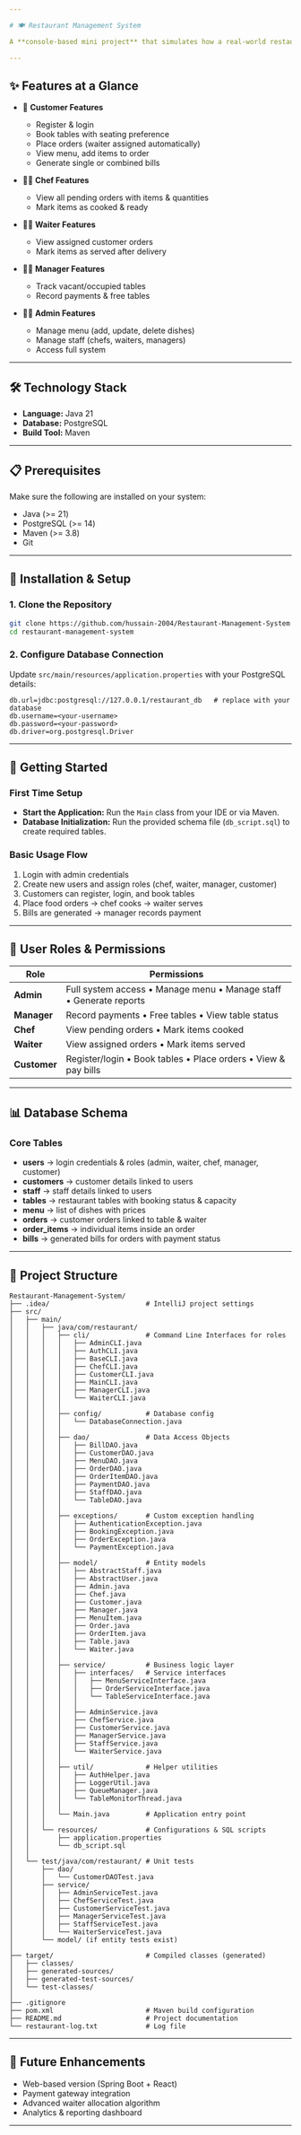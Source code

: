 ```yaml
---

# 🍽️ Restaurant Management System

A **console-based mini project** that simulates how a real-world restaurant works digitally. It handles everything from **customer bookings** to **chef cooking**, **waiter serving**, **billing**, and **payment management** — all with clean modular code, database integration, and role-based access.

---
```


## ✨ Features at a Glance

* 👤 **Customer Features**

    * Register & login
    * Book tables with seating preference
    * Place orders (waiter assigned automatically)
    * View menu, add items to order
    * Generate single or combined bills

* 👨‍🍳 **Chef Features**

    * View all pending orders with items & quantities
    * Mark items as cooked & ready

* 🧑‍🍽️ **Waiter Features**

    * View assigned customer orders
    * Mark items as served after delivery

* 🧑‍💼 **Manager Features**

    * Track vacant/occupied tables
    * Record payments & free tables

* 👨‍💻 **Admin Features**

    * Manage menu (add, update, delete dishes)
    * Manage staff (chefs, waiters, managers)
    * Access full system

---

## 🛠️ Technology Stack

* **Language:** Java 21
* **Database:** PostgreSQL
* **Build Tool:** Maven

---

## 📋 Prerequisites

Make sure the following are installed on your system:

* Java (>= 21)
* PostgreSQL (>= 14)
* Maven (>= 3.8)
* Git

---

## 🔧 Installation & Setup

### 1. Clone the Repository

```bash
git clone https://github.com/hussain-2004/Restaurant-Management-System
cd restaurant-management-system
```

### 2. Configure Database Connection

Update `src/main/resources/application.properties` with your PostgreSQL details:

```properties
db.url=jdbc:postgresql://127.0.0.1/restaurant_db   # replace with your database
db.username=<your-username>
db.password=<your-password>
db.driver=org.postgresql.Driver
```

---

## 🎯 Getting Started

### First Time Setup

* **Start the Application:** Run the `Main` class from your IDE or via Maven.
* **Database Initialization:** Run the provided schema file (`db_script.sql`) to create required tables.

### Basic Usage Flow

1. Login with admin credentials
2. Create new users and assign roles (chef, waiter, manager, customer)
3. Customers can register, login, and book tables
4. Place food orders → chef cooks → waiter serves
5. Bills are generated → manager records payment

---

## 👥 User Roles & Permissions

| Role         | Permissions                                                        |
| ------------ | ------------------------------------------------------------------ |
| **Admin**    | Full system access • Manage menu • Manage staff • Generate reports |
| **Manager**  | Record payments • Free tables • View table status                  |
| **Chef**     | View pending orders • Mark items cooked                            |
| **Waiter**   | View assigned orders • Mark items served                           |
| **Customer** | Register/login • Book tables • Place orders • View & pay bills     |

---

## 📊 Database Schema

### Core Tables

* **users** → login credentials & roles (admin, waiter, chef, manager, customer)
* **customers** → customer details linked to users
* **staff** → staff details linked to users
* **tables** → restaurant tables with booking status & capacity
* **menu** → list of dishes with prices
* **orders** → customer orders linked to table & waiter
* **order\_items** → individual items inside an order
* **bills** → generated bills for orders with payment status

---

## 📂 Project Structure


```plaintext
Restaurant-Management-System/
├── .idea/                        # IntelliJ project settings
├── src/
│   ├── main/
│   │   ├── java/com/restaurant/
│   │   │   ├── cli/              # Command Line Interfaces for roles
│   │   │   │   ├── AdminCLI.java
│   │   │   │   ├── AuthCLI.java
│   │   │   │   ├── BaseCLI.java
│   │   │   │   ├── ChefCLI.java
│   │   │   │   ├── CustomerCLI.java
│   │   │   │   ├── MainCLI.java
│   │   │   │   ├── ManagerCLI.java
│   │   │   │   └── WaiterCLI.java
│   │   │   │
│   │   │   ├── config/           # Database config
│   │   │   │   └── DatabaseConnection.java
│   │   │   │
│   │   │   ├── dao/              # Data Access Objects
│   │   │   │   ├── BillDAO.java
│   │   │   │   ├── CustomerDAO.java
│   │   │   │   ├── MenuDAO.java
│   │   │   │   ├── OrderDAO.java
│   │   │   │   ├── OrderItemDAO.java
│   │   │   │   ├── PaymentDAO.java
│   │   │   │   ├── StaffDAO.java
│   │   │   │   └── TableDAO.java
│   │   │   │
│   │   │   ├── exceptions/       # Custom exception handling
│   │   │   │   ├── AuthenticationException.java
│   │   │   │   ├── BookingException.java
│   │   │   │   ├── OrderException.java
│   │   │   │   └── PaymentException.java
│   │   │   │
│   │   │   ├── model/            # Entity models
│   │   │   │   ├── AbstractStaff.java
│   │   │   │   ├── AbstractUser.java
│   │   │   │   ├── Admin.java
│   │   │   │   ├── Chef.java
│   │   │   │   ├── Customer.java
│   │   │   │   ├── Manager.java
│   │   │   │   ├── MenuItem.java
│   │   │   │   ├── Order.java
│   │   │   │   ├── OrderItem.java
│   │   │   │   ├── Table.java
│   │   │   │   └── Waiter.java
│   │   │   │
│   │   │   ├── service/          # Business logic layer
│   │   │   │   ├── interfaces/   # Service interfaces
│   │   │   │   │   ├── MenuServiceInterface.java
│   │   │   │   │   ├── OrderServiceInterface.java
│   │   │   │   │   └── TableServiceInterface.java
│   │   │   │   │
│   │   │   │   ├── AdminService.java
│   │   │   │   ├── ChefService.java
│   │   │   │   ├── CustomerService.java
│   │   │   │   ├── ManagerService.java
│   │   │   │   ├── StaffService.java
│   │   │   │   └── WaiterService.java
│   │   │   │
│   │   │   ├── util/             # Helper utilities
│   │   │   │   ├── AuthHelper.java
│   │   │   │   ├── LoggerUtil.java
│   │   │   │   ├── QueueManager.java
│   │   │   │   └── TableMonitorThread.java
│   │   │   │
│   │   │   └── Main.java         # Application entry point
│   │   │
│   │   └── resources/            # Configurations & SQL scripts
│   │       ├── application.properties
│   │       └── db_script.sql
│   │
│   └── test/java/com/restaurant/ # Unit tests
│       ├── dao/
│       │   └── CustomerDAOTest.java
│       ├── service/
│       │   ├── AdminServiceTest.java
│       │   ├── ChefServiceTest.java
│       │   ├── CustomerServiceTest.java
│       │   ├── ManagerServiceTest.java
│       │   ├── StaffServiceTest.java
│       │   └── WaiterServiceTest.java
│       └── model/ (if entity tests exist)
│
├── target/                       # Compiled classes (generated)
│   ├── classes/
│   ├── generated-sources/
│   ├── generated-test-sources/
│   └── test-classes/
│
├── .gitignore
├── pom.xml                       # Maven build configuration
├── README.md                     # Project documentation
└── restaurant-log.txt            # Log file
```

---

## 🚀 Future Enhancements

* Web-based version (Spring Boot + React)
* Payment gateway integration
* Advanced waiter allocation algorithm
* Analytics & reporting dashboard

---
